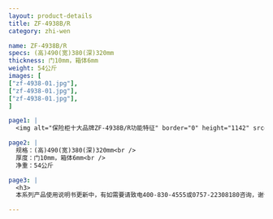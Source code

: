 ```yaml
---
layout: product-details
title: ZF-4938B/R
category: zhi-wen

name: ZF-4938B/R
specs: (高)490(宽)380(深)320mm
thickness: 门10mm，箱体6mm
weight: 54公斤
images: [
["zf-4938-01.jpg"],
["zf-4938-01.jpg"],
["zf-4938-01.jpg"],
]

page1: |
  <img alt="保险柜十大品牌ZF-4938B/R功能特征" border="0" height="1142" src="{PRODUCT_IMAGES}zf-gn.jpg" width="538" />

page2: |
  规格：(高)490(宽)380(深)320mm<br />
  厚度：门10mm，箱体6mm<br />
  净重：54公斤

page3: |
  <h3>
  本系列产品使用说明书更新中，有如需要请致电400-830-4555或0757-22308180咨询，谢谢！</h3>

---
```

